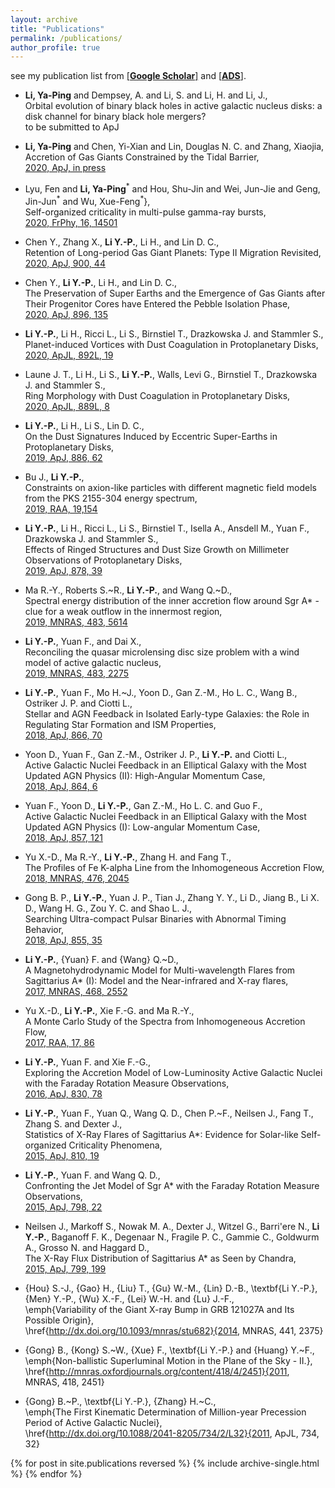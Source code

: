 ```yaml
---
layout: archive
title: "Publications"
permalink: /publications/
author_profile: true
---
```



see my publication list from [\[**Google Scholar**\]](https://scholar.google.com/citations?user=bGL6kUQAAAAJ&hl=en)
and [\[**ADS**\]](https://ui.adsabs.harvard.edu/user/libraries/PkFi6jPtRS-1GXEa9ugtGg).<br/>

* **Li, Ya-Ping** and Dempsey, A. and Li, S. and Li, H. and Li, J., <br/>
    Orbital evolution of binary black holes in active galactic nucleus disks: a disk channel for binary black hole mergers? <br/>
    to be submitted to ApJ

* **Li, Ya-Ping** and Chen, Yi-Xian and Lin, Douglas N. C. and Zhang, Xiaojia,<br/>
    Accretion of Gas Giants Constrained by the Tidal Barrier, <br/>
    [2020, ApJ, in press](https://ui.adsabs.harvard.edu/abs/2020arXiv201102869L)

* Lyu, Fen and **Li, Ya-Ping**$^*$ and Hou, Shu-Jin and Wei, Jun-Jie and
         Geng, Jin-Jun$^*$ and Wu, Xue-Feng$^*$},<br/>
    Self-organized criticality in multi-pulse gamma-ray bursts, <br/>
    [2020, FrPhy, 16, 14501](https://ui.adsabs.harvard.edu/abs/2020FrPhy..1614501L)

* Chen Y., Zhang X., **Li Y.-P.**, Li H., and Lin D. C.,<br/>
    Retention of Long-period Gas Giant Planets: Type II Migration Revisited, <br/>
    [2020, ApJ, 900, 44](https://ui.adsabs.harvard.edu/abs/2020ApJ...900...44C/abstract)
    
* Chen Y., **Li Y.-P.**, Li H., and Lin D. C.,<br/>
    The Preservation of Super Earths and the Emergence of Gas Giants after Their Progenitor Cores have Entered the Pebble Isolation Phase, <br/>
    [2020, ApJ, 896, 135](https://ui.adsabs.harvard.edu/abs/2020ApJ...896..135C/abstract)

* **Li Y.-P.**, Li H., Ricci L., Li S., Birnstiel T.,  Drazkowska J. and Stammler S.,<br/>
    Planet-induced Vortices with Dust Coagulation in Protoplanetary Disks, <br/>
    [2020, ApJL, 892L, 19 ](https://ui.adsabs.harvard.edu/abs/2020ApJ...892L..19L/abstract)
    
* Laune J. T., Li H., Li S., **Li Y.-P.**, Walls, Levi G., Birnstiel T., Drazkowska J. and Stammler S., <br/>
    Ring Morphology with Dust Coagulation in Protoplanetary Disks, <br/>
    [2020, ApJL, 889L, 8](https://ui.adsabs.harvard.edu/abs/2020ApJ...889L...8L/abstract)

   
* **Li Y.-P.**, Li H., Li S., Lin D. C.,<br/>
    On the Dust Signatures Induced by Eccentric Super-Earths in Protoplanetary Disks, <br/>
    [2019, ApJ, 886, 62](https://ui.adsabs.harvard.edu/abs/2019ApJ...886...62L/abstract)
    
* Bu J., **Li Y.-P.**,<br/>
    Constraints on axion-like particles with different magnetic field models from the PKS 2155-304 energy spectrum, <br/>
    [2019, RAA, 19,154](https://ui.adsabs.harvard.edu/abs/2019RAA....19..154B/abstract)

 * **Li Y.-P.**, Li H., Ricci L., Li S., Birnstiel T., Isella A., Ansdell M., Yuan F., Drazkowska J. and Stammler S.,<br/>
    Effects of Ringed Structures and Dust Size Growth on Millimeter Observations of Protoplanetary Disks, <br/>
    [2019, ApJ, 878, 39](https://ui.adsabs.harvard.edu/abs/2019ApJ...878...39L/abstract)

 * Ma R.-Y., Roberts S.~R., **Li Y.-P.**, and Wang Q.~D.,<br/>
    Spectral energy distribution of the inner accretion flow around Sgr A* - clue for a weak outflow in the innermost region, <br/>
    [2019, MNRAS, 483, 5614](https://ui.adsabs.harvard.edu/abs/2019MNRAS.483.5614M/abstract)

 * **Li Y.-P.**, Yuan F., and Dai X.,<br/>
    Reconciling the quasar microlensing disc size problem with a wind model of active galactic nucleus, <br/>
    [2019, MNRAS, 483, 2275](https://ui.adsabs.harvard.edu/abs/2019MNRAS.483.2275L/abstract)

 * **Li Y.-P.**, Yuan F., Mo H.~J., Yoon D., Gan Z.-M., Ho L. C., Wang B., Ostriker J. P. and Ciotti L.,<br/>
    Stellar and AGN Feedback in Isolated Early-type Galaxies: the Role in Regulating Star Formation and ISM Properties, <br/>
    [2018, ApJ, 866, 70](https://ui.adsabs.harvard.edu/abs/2018ApJ...866...70L/abstract)

 * Yoon D., Yuan F., Gan Z.-M., Ostriker J. P., **Li Y.-P.** and Ciotti L., <br/>
    Active Galactic Nuclei Feedback in an Elliptical Galaxy with the Most Updated AGN Physics (II): High-Angular Momentum Case, <br/>
    [2018, ApJ, 864, 6](https://ui.adsabs.harvard.edu/abs/2018ApJ...864....6Y/abstract)


 * Yuan F., Yoon D., **Li Y.-P.**, Gan Z.-M., Ho L. C. and Guo F., <br/>
    Active Galactic Nuclei Feedback in an Elliptical Galaxy with the Most Updated AGN Physics (I): Low-angular Momentum Case, <br/>
    [2018, ApJ, 857, 121](http://iopscience.iop.org/article/10.3847/1538-4357/aab8f8/meta)

 * Yu X.-D., Ma R.-Y., **Li Y.-P.**, Zhang H. and Fang T.,<br/>
    The Profiles of Fe K-alpha Line from the Inhomogeneous Accretion Flow, <br/>
    [2018, MNRAS, 476, 2045](https://academic.oup.com/mnras/article-abstract/476/2/2045/4855948?redirectedFrom=fulltext)

 * Gong B. P., **Li Y.-P.**, Yuan J. P., Tian J., Zhang Y. Y., Li D., Jiang B., Li X. D., Wang H. G., Zou Y. C. and Shao L. J.,<br/>
    Searching Ultra-compact Pulsar Binaries with Abnormal Timing Behavior, <br/>
    [2018, ApJ, 855, 35](http://iopscience.iop.org/article/10.3847/1538-4357/aaac34/meta)

 * **Li Y.-P.**, {Yuan} F. and  {Wang} Q.~D.,<br/>
    A Magnetohydrodynamic Model for Multi-wavelength Flares from Sagittarius A* (I): Model and the Near-infrared and X-ray flares,<br/>
    [2017, MNRAS, 468, 2552](https://academic.oup.com/mnras/article-lookup/doi/10.1093/mnras/stx655)

 * Yu X.-D., **Li Y.-P.**, Xie F.-G. and Ma R.-Y.,<br/>
    A Monte Carlo Study of the Spectra from Inhomogeneous Accretion Flow,<br/>
    [2017, RAA, 17, 86](http://iopscience.iop.org/article/10.1088/1674-4527/17/8/86/meta;jsessionid=D5E45F25C75831559D9E3E6B5325ABC8.c2.iopscience.cld.iop.org)

    

  * **Li Y.-P.**, Yuan F. and Xie F.-G.,<br/>
    Exploring the Accretion Model of Low-Luminosity Active Galactic Nuclei with the Faraday Rotation Measure Observations,<br/>
    [2016, ApJ, 830, 78](http://iopscience.iop.org/article/10.3847/0004-637X/830/2/78)



 * **Li Y.-P.**, Yuan F., Yuan Q., Wang Q. D., Chen P.~F., Neilsen J., Fang T., Zhang S. and Dexter J., <br/>
    Statistics of X-Ray Flares of Sagittarius A*: Evidence for Solar-like Self-organized Criticality Phenomena, <br/>
    [2015, ApJ, 810, 19](http://dx.doi.org/10.1088/0004-637X/810/1/19)

* **Li Y.-P.**, Yuan F. and Wang Q. D., <br/>
    Confronting the Jet Model of Sgr A* with the Faraday Rotation Measure Observations, <br/>
    [2015, ApJ, 798, 22](http://dx.doi.org/10.1088/0004-637X/798/1/22)

* Neilsen J., Markoff S., Nowak M. A., Dexter J., Witzel G., Barri\'ere N., **Li Y.-P.**, Baganoff F. K.,
	Degenaar N., Fragile P. C., Gammie C., Goldwurm A., Grosso N. and Haggard D., <br/>
    The X-Ray Flux Distribution of Sagittarius A* as Seen by Chandra, <br/>
    [2015, ApJ, 799, 199](http://dx.doi.org/10.1088/0004-637X/799/2/199)

* {Hou} S.-J., {Gao} H., {Liu} T., {Gu} W.-M.,
	{Lin} D.-B., \textbf{Li Y.-P.}, {Men} Y.-P., {Wu} X.-F.,
	{Lei} W.-H. and {Lu} J.-F., <br/>
    \emph{Variability of the Giant X-ray Bump in GRB 121027A and Its Possible Origin}, <br/>
    \href{http://dx.doi.org/10.1093/mnras/stu682}{2014, MNRAS, 441, 2375}

* {Gong} B., {Kong} S.~W., {Xue} F., \textbf{Li Y.-P.} and
	{Huang} Y.~F., <br/>
    \emph{Non-ballistic Superluminal Motion in the Plane of the Sky - II.}, <br/>
    \href{http://mnras.oxfordjournals.org/content/418/4/2451}{2011, MNRAS, 418, 2451}

* {Gong} B.~P., \textbf{Li Y.-P.}, {Zhang} H.~C., <br/>
    \emph{The First Kinematic Determination of Million-year Precession Period of Active Galactic Nuclei}, <br/>
    \href{http://dx.doi.org/10.1088/2041-8205/734/2/L32}{2011, ApJL, 734, 32}
    

{% for post in site.publications reversed %}
  {% include archive-single.html %}
{% endfor %}


